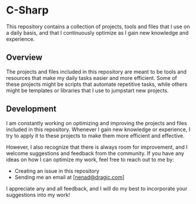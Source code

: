 # C-Sharp

This repository contains a collection of projects, tools and files that I use on a daily basis, and that I continuously optimize as I gain new knowledge and experience.

## Overview

The projects and files included in this repository are meant to be tools and resources that make my daily tasks easier and more efficient. Some of these projects might be scripts that automate repetitive tasks, while others might be templates or libraries that I use to jumpstart new projects.

## Development

I am constantly working on optimizing and improving the projects and files included in this repository. Whenever I gain new knowledge or experience, I try to apply it to these projects to make them more efficient and effective.

However, I also recognize that there is always room for improvement, and I welcome suggestions and feedback from the community. If you have any ideas on how I can optimize my work, feel free to reach out to me by:

- Creating an issue in this repository
- Sending me an email at [nenad@dragic.com]

I appreciate any and all feedback, and I will do my best to incorporate your suggestions into my work!
